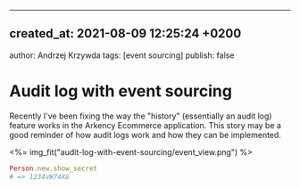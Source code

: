 ---
## created_at: 2021-08-09 12:25:24 +0200
author: Andrzej Krzywda
tags: [event sourcing]
publish: false

# Audit log with event sourcing
Recently I've been fixing the way the "history" (essentially an audit log) feature works in the Arkency Ecommerce application. This story may be a good reminder of how audit logs work and how they can be implemented.


<%= img_fit("audit-log-with-event-sourcing/event_view.png") %>

```ruby
Person.new.show_secret
# => 1234vW74X&
```
